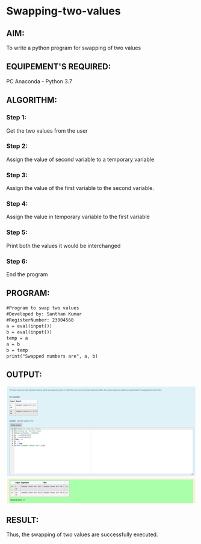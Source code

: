 # Swapping-two-values
## AIM:
To write a python program for swapping of two values
## EQUIPEMENT'S REQUIRED: 
PC
Anaconda - Python 3.7
## ALGORITHM: 
### Step 1:
Get the two values from the user
### Step 2: 
Assign the value of second variable to a temporary variable 
### Step 3: 
Assign the value of the first variable to the second variable.
### Step 4:  
Assign the value in temporary variable to the first variable
### Step 5: 
Print both the values it would be interchanged
### Step 6: 
End the program
## PROGRAM:
```
#Program to swap two values
#Developed by: Santhan Kumar
#RegisterNumber: 23004568
a = eval(input())
b = eval(input())
temp = a
a = b
b = temp
print("Swapped numbers are", a, b)
```
## OUTPUT:
!['Output'](/swapping%20values.png)

## RESULT:
Thus, the swapping of two values are successfully executed.



